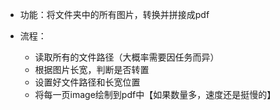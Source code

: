 * 功能：将文件夹中的所有图片，转换并拼接成pdf

* 流程：
  * 读取所有的文件路径（大概率需要因任务而异）
  * 根据图片长宽，判断是否转置
  * 设置好文件路径和长宽位置
  * 将每一页image绘制到pdf中【如果数量多，速度还是挺慢的】